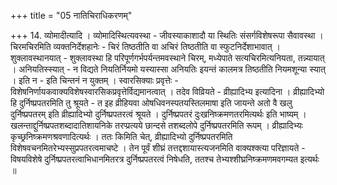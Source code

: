 +++
title = "05 नातिचिराधिकरणम्"

+++
14. व्योमादीत्यादि । व्योमादिस्थित्यवस्था - जीवस्याकाशादौ या स्थितिः संसर्गविशेषरूपा सैवावस्था । चिरमचिरमिति व्यक्तनिर्देशहानेः - चिरं तिष्ठतीति वा अचिरं तिष्ठतीति वा स्फुटनिर्देशाभावात् । शुक्लावस्थानयात् - शुक्लावस्था हि परिपूर्णगर्भपर्यन्तमवस्थाने चिरम्, मध्येपाते सत्यचिरमित्यनियता, तन्न्यायात् । अनियतिस्स्यात् - न विद्यते नियतिर्नियमो यस्यास्सा अनियतिः इयन्तं कालमत्र तिष्ठतीति नियमशून्या स्यात् । इति न - इति चिन्तनं न युक्तम् । स्वारसिक्याः प्रवृत्तेः - विशेषनिर्णायकवाक्यविशेषस्वारसिकप्रवृत्तेर्विद्यमानत्वात् । तदेव विव्रियते - व्रीह्यादिभ्य इत्यादिना । व्रीह्यादिभ्यो हि दुर्निष्प्रपतरमिति तु श्रूयते - त इह व्रीहियवा ओषधिवनस्पतयस्तिलमाषा इति जायन्ते अतो वै खलु दुर्निष्प्रपतरम् इति व्रीह्यादिभ्यो दुर्निष्प्रपतरत्वं श्रूयते । दुर्निष्प्रपतरं दुःखनिष्क्रमणतरमित्यर्थः इति भाष्यम् । खलन्ताद्दुर्निष्प्रपतशब्दादातिशायनिके तरप्प्रत्यये छान्दसे तशब्दलोपे दुर्निष्प्रपतरमिति रूपम् । व्रीह्यादिभ्यः कृच्छ्रनिष्क्रमणश्रवणादित्यर्थः । ततः किमिति चेत्, व्रीह्यादिभ्यो दुर्निष्प्रपतरमिति विशेषवचनमितरेभ्यस्सुप्रपतरत्वमाचष्टे । तेन पूर्वं शीघ्रं तत्तद्दशायास्त्यजनमिति वाक्यश्क्त्या परिज्ञायते - विषयविशेषे दुर्निष्प्रपतरत्वाभिधानमितरत्र दुर्निष्प्रपतरत्वं निषेधति, ततश्च तेभ्यश्शीघ्रनिष्क्रमणमवगम्यत इत्यर्थः ॥